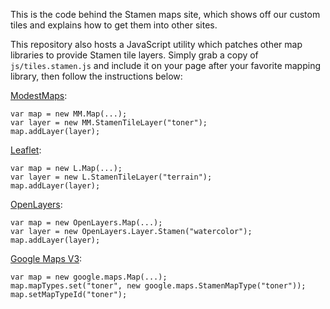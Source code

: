 This is the code behind the Stamen maps site, which shows off our custom tiles
and explains how to get them into other sites.

This repository also hosts a JavaScript utility which patches other map
libraries to provide Stamen tile layers. Simply grab a copy of
`js/tiles.stamen.js` and include it on your page after your favorite mapping
library, then follow the instructions below:

[ModestMaps](http://stamen.github.com/modestmaps-js/):

    var map = new MM.Map(...);
    var layer = new MM.StamenTileLayer("toner");
    map.addLayer(layer);

[Leaflet](http://leaflet.cloudmade.com/):

    var map = new L.Map(...);
    var layer = new L.StamenTileLayer("terrain");
    map.addLayer(layer);

[OpenLayers](http://openlayers.org/):

    var map = new OpenLayers.Map(...);
    var layer = new OpenLayers.Layer.Stamen("watercolor");
    map.addLayer(layer);

[Google Maps V3](http://code.google.com/apis/maps/documentation/javascript/):

    var map = new google.maps.Map(...);
    map.mapTypes.set("toner", new google.maps.StamenMapType("toner"));
    map.setMapTypeId("toner");

